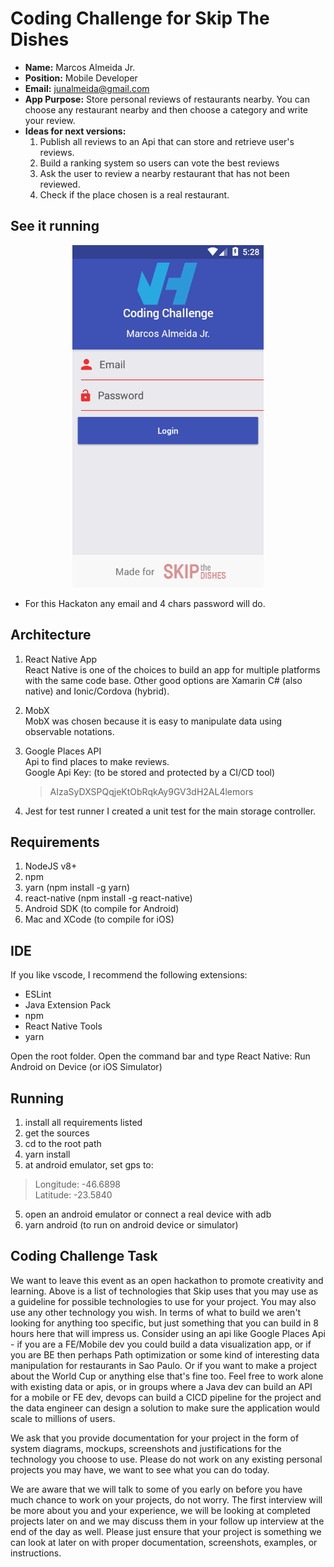 

Coding Challenge for Skip The Dishes
====================================

* **Name:** Marcos Almeida Jr.
* **Position:** Mobile Developer
* **Email:** junalmeida@gmail.com
* **App Purpose:** Store personal reviews of restaurants nearby. You can choose any restaurant nearby and then choose a category and write your review. 
* **Ideas for next versions:**
    1. Publish all reviews to an Api that can store and retrieve user's reviews.
    2. Build a ranking system so users can vote the best reviews
    3. Ask the user to review a nearby restaurant that has not been reviewed.
    4. Check if the place chosen is a real restaurant.


See it running
--------------

<p align="center">
    <img src="./docs/vh-video.gif">
</p>

* For this Hackaton any email and 4 chars password will do.
 
Architecture
------------

1. React Native App   
    React Native is one of the choices to build an app for multiple platforms with the same code base. Other good options are Xamarin C# (also native) and Ionic/Cordova (hybrid).
2. MobX  
    MobX was chosen because it is easy to manipulate data using observable notations. 
3. Google Places API  
    Api to find places to make reviews.  
    Google Api Key: (to be stored and protected by a CI/CD tool)  
    > AIzaSyDXSPQqjeKtObRqkAy9GV3dH2AL4lemors

4. Jest for test runner
    I created a unit test for the main storage controller.



Requirements
------------

1. NodeJS v8+
2. npm
3. yarn (npm install -g yarn)
4. react-native (npm install -g react-native)
5. Android SDK (to compile for Android)
6. Mac and XCode (to compile for iOS)

IDE
---
If you like vscode, I recommend the following extensions:

* ESLint
* Java Extension Pack
* npm
* React Native Tools
* yarn

Open the root folder. Open the command bar and type React Native: Run Android on Device (or iOS Simulator)


Running
-------

1. install all requirements listed
1. get the sources
2. cd to the root path
3. yarn install
4. at android emulator, set gps to: 
> Longitude: -46.6898  
> Latitude: -23.5840

5. open an android emulator or connect a real device with adb
6. yarn android (to run on android device or simulator)


Coding Challenge Task
---------------------

We want to leave this event as an open hackathon to promote creativity and learning. Above is a list of technologies that Skip uses that you may use as a guideline for possible technologies to use for your project. You may also use any other technology you wish. In terms of what to build we aren't looking for anything too specific, but just something that you can build in 8 hours here that will impress us. Consider using an api like Google Places Api - if you are a FE/Mobile dev you could build a data visualization app, or if you are BE then perhaps Path optimization or some kind of interesting data manipulation for restaurants in Sao Paulo. Or if you want to make a project about the World Cup or anything else that's fine too. Feel free to work alone with existing data or apis, or in groups where a Java dev can build an API for a mobile or FE dev, devops can build a CICD pipeline for the project and the data engineer can design a solution to make sure the application would scale to millions of users. 



We ask that you provide documentation for your project in the form of system diagrams, mockups, screenshots and justifications for the technology you choose to use. Please do not work on any existing personal projects you may have, we want to see what you can do today.



We are aware that we will talk to some of you early on before you have much chance to work on your projects, do not worry. The first interview will be more about you and your experience, we will be looking at completed projects later on and we may discuss them in your follow up interview at the end of the day as well. Please just ensure that your project is something we can look at later on with proper documentation, screenshots, examples, or instructions.


